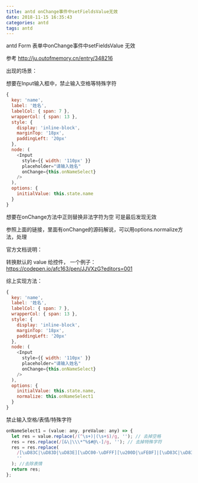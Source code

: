 ```yaml
---
title: antd onChange事件中setFieldsValue无效
date: 2018-11-15 16:35:43
categories: antd
tags: antd
---
```


antd Form 表单中onChange事件中setFieldsValue 无效

参考 http://ju.outofmemory.cn/entry/348216

出现的场景：

想要在Input输入框中，禁止输入空格等特殊字符

``` js
{
  key: 'name',
  label: '姓名',
  labelCol: { span: 7 },
  wrapperCol: { span: 13 },
  style: {
    display: 'inline-block',
    marginTop: '18px',
    paddingLeft: '20px'
  },
  node: (
    <Input
      style={{ width: '110px' }}
      placeholder="请输入姓名"
      onChange={this.onNameSelect}
    />
  ),
  options: {
    initialValue: this.state.name
  }
}
```

想要在onChange方法中正则替换非法字符为空
可是最后发现无效

参照上面的链接，里面有onChange的源码解说，可以用options.normalize方法，处理

官方文档说明： 

  转换默认的 value 给控件，
  一个例子： https://codepen.io/afc163/pen/JJVXzG?editors=001

综上实现方法：

``` js
{
  key: 'name',
  label: '姓名',
  labelCol: { span: 7 },
  wrapperCol: { span: 13 },
  style: {
    display: 'inline-block',
    marginTop: '18px',
    paddingLeft: '20px'
  },
  node: (
    <Input
      style={{ width: '110px' }}
      placeholder="请输入姓名"
      onChange={this.onNameSelect}
    />
  ),
  options: {
    initialValue: this.state.name,
    normalize: this.onNameSelect1
  }
}
```

禁止输入空格/表情/特殊字符

``` js
onNameSelect1 = (value: any, preValue: any) => {
  let res = value.replace(/(^\s+)|(\s+$)/g, ''); // 去掉空格
  res = res.replace(/[&\|\\\*^%$#@\-]/g, ''); // 去掉特殊字符
  res = res.replace(
    /[\uD83C|\uD83D|\uD83E][\uDC00-\uDFFF][\u200D|\uFE0F]|[\uD83C|\uD83D|\uD83E][\uDC00-\uDFFF]|[0-9|*|#]\uFE0F\u20E3|[0-9|#]\u20E3|[\u203C-\u3299]\uFE0F\u200D|[\u203C-\u3299]\uFE0F|[\u2122-\u2B55]|\u303D|[\A9|\AE]\u3030|\uA9|\uAE|\u3030/gi,
    ''
  ); //去除表情
  return res;
};

```

